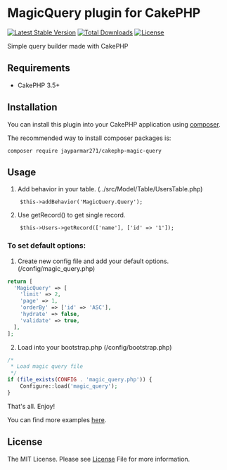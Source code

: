 # MagicQuery plugin for CakePHP

[![Latest Stable Version](https://poser.pugx.org/JayParmar271/cakephp-magic-query/v/stable)](https://packagist.org/packages/JayParmar271/cakephp-magic-query)
[![Total Downloads](https://poser.pugx.org/JayParmar271/cakephp-magic-query/downloads)](https://packagist.org/packages/JayParmar271/cakephp-magic-query)
[![License](https://poser.pugx.org/JayParmar271/cakephp-magic-query/license)](https://packagist.org/packages/JayParmar271/cakephp-magic-query)

Simple query builder made with CakePHP

## Requirements
- CakePHP 3.5+ 

## Installation

You can install this plugin into your CakePHP application using [composer](https://getcomposer.org).

The recommended way to install composer packages is:

```
composer require jayparmar271/cakephp-magic-query
```

## Usage
1. Add behavior in your table. (../src/Model/Table/UsersTable.php)

```
    $this->addBehavior('MagicQuery.Query');
```

2. Use getRecord() to get single record.

```
    $this->Users->getRecord(['name'], ['id' => '1']);
```   

### To set default options:
1. Create new config file and add your default options. (/config/magic_query.php)

```php
return [
  'MagicQuery' => [
    'limit' => 2,
    'page' => 1,
    'orderBy' => ['id' => 'ASC'],
    'hydrate' => false,
    'validate' => true,
  ],
];
```

2. Load into your bootstrap.php (/config/bootstrap.php)

```php
/*
 * Load magic query file
 */
if (file_exists(CONFIG . 'magic_query.php')) {
    Configure::load('magic_query');
}
```

That's all. Enjoy!

You can find more examples [here](EXAMPLES.md).

## License
The MIT License. Please see [License](LICENSE) File for more information.
